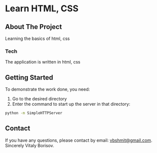 # Learn HTML, CSS

## About The Project
Learning the basics of html, css

### Tech
The application is written in html, css

## Getting Started
To demonstrate the work done, you need:
1. Go to the desired directory
2. Enter the command to start up the server in that directory:
```sh
python -m SimpleHTTPServer
```

## Contact
If you have any questions, please contact by email: vbshmit@gmail.com.
Sincerely Vitaly Borisov.
